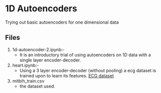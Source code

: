 # 1D Autoencoders
Trying out basic autoencoders for one dimensional data

## Files

1. 1d-autoencoder-2.ipynb:-
    * It is an introductory trial of using autoencoders on 1D data with a single layer encoder-decoder.
2. heart.ipynb:-
    * Using a 3 layer encoder-decoder (without pooling) a ecg dataset is trained upon to learn its features. [ECG dataset](https://www.kaggle.com/shayanfazeli/heartbeat#mitbih_train.csv)
3. mitbih_train.csv
    * the dataset used. 


